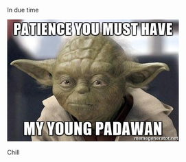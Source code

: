 <div id="patience">
	<p>In due time</p>
	<img src="/img/patience.jpg" alt="Patience" />
	<p>Chill</p>
</div>
